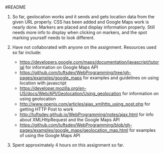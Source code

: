 #README

1. So far, geolocation works and it sends and gets location data from the given
   URL properly. CSS has been added and Google Maps work is nearly done. Markers
   are placed and display information properly. Still needs more info to display
   when clicking on markers, and the spot marking yourself needs to look different.

2. Have not collaborated with anyone on the assignment. Resources used so far include:
   - https://developers.google.com/maps/documentation/javascript/tutorial
   for information on Google Maps API
   - https://github.com/tuftsdev/WebProgramming/tree/gh-pages/examples/google_maps
   for examples and guidelines on using location with javascript
   - https://developer.mozilla.org/en-US/docs/Web/API/Geolocation/Using_geolocation
   for information on using geolocation
   - http://www.openjs.com/articles/ajax_xmlhttp_using_post.php
   for getting HTTP Post to work
   - http://tuftsdev.github.io/WebProgramming/notes/ajax.html
   for info about XMLHttpRequest and the Google Maps API
   - https://github.com/tuftsdev/WebProgramming/blob/gh-pages/examples/google_maps/geolocation_map.html
   for examples of using the Google Maps API

3. Spent approximately 4 hours on this assignment so far.



